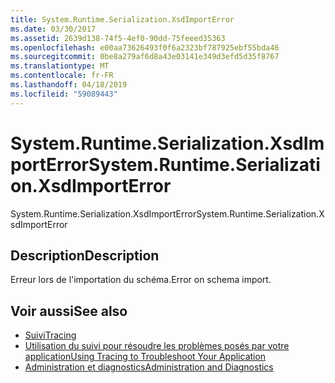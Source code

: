 ```yaml
---
title: System.Runtime.Serialization.XsdImportError
ms.date: 03/30/2017
ms.assetid: 2639d138-74f5-4ef0-90dd-75feeed35363
ms.openlocfilehash: e00aa73626493f0f6a2323bf787925ebf55bda46
ms.sourcegitcommit: 0be8a279af6d8a43e03141e349d3efd5d35f8767
ms.translationtype: MT
ms.contentlocale: fr-FR
ms.lasthandoff: 04/18/2019
ms.locfileid: "59089443"
---
```

# <a name="systemruntimeserializationxsdimporterror"></a><span data-ttu-id="c7fd2-102">System.Runtime.Serialization.XsdImportError</span><span class="sxs-lookup"><span data-stu-id="c7fd2-102">System.Runtime.Serialization.XsdImportError</span></span>
<span data-ttu-id="c7fd2-103">System.Runtime.Serialization.XsdImportError</span><span class="sxs-lookup"><span data-stu-id="c7fd2-103">System.Runtime.Serialization.XsdImportError</span></span>  
  
## <a name="description"></a><span data-ttu-id="c7fd2-104">Description</span><span class="sxs-lookup"><span data-stu-id="c7fd2-104">Description</span></span>  
 <span data-ttu-id="c7fd2-105">Erreur lors de l'importation du schéma.</span><span class="sxs-lookup"><span data-stu-id="c7fd2-105">Error on schema import.</span></span>  
  
## <a name="see-also"></a><span data-ttu-id="c7fd2-106">Voir aussi</span><span class="sxs-lookup"><span data-stu-id="c7fd2-106">See also</span></span>

- [<span data-ttu-id="c7fd2-107">Suivi</span><span class="sxs-lookup"><span data-stu-id="c7fd2-107">Tracing</span></span>](../../../../../docs/framework/wcf/diagnostics/tracing/index.md)
- [<span data-ttu-id="c7fd2-108">Utilisation du suivi pour résoudre les problèmes posés par votre application</span><span class="sxs-lookup"><span data-stu-id="c7fd2-108">Using Tracing to Troubleshoot Your Application</span></span>](../../../../../docs/framework/wcf/diagnostics/tracing/using-tracing-to-troubleshoot-your-application.md)
- [<span data-ttu-id="c7fd2-109">Administration et diagnostics</span><span class="sxs-lookup"><span data-stu-id="c7fd2-109">Administration and Diagnostics</span></span>](../../../../../docs/framework/wcf/diagnostics/index.md)
